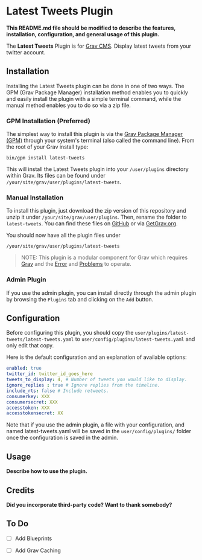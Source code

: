 # Latest Tweets Plugin

**This README.md file should be modified to describe the features, installation, configuration, and general usage of this plugin.**

The **Latest Tweets** Plugin is for [Grav CMS](http://github.com/getgrav/grav). Display latest tweets from your twitter account.

## Installation

Installing the Latest Tweets plugin can be done in one of two ways. The GPM (Grav Package Manager) installation method enables you to quickly and easily install the plugin with a simple terminal command, while the manual method enables you to do so via a zip file.

### GPM Installation (Preferred)

The simplest way to install this plugin is via the [Grav Package Manager (GPM)](http://learn.getgrav.org/advanced/grav-gpm) through your system's terminal (also called the command line).  From the root of your Grav install type:

    bin/gpm install latest-tweets

This will install the Latest Tweets plugin into your `/user/plugins` directory within Grav. Its files can be found under `/your/site/grav/user/plugins/latest-tweets`.

### Manual Installation

To install this plugin, just download the zip version of this repository and unzip it under `/your/site/grav/user/plugins`. Then, rename the folder to `latest-tweets`. You can find these files on [GitHub](https://github.com/hexplor/grav-plugin-latest-tweets) or via [GetGrav.org](http://getgrav.org/downloads/plugins#extras).

You should now have all the plugin files under

    /your/site/grav/user/plugins/latest-tweets
	
> NOTE: This plugin is a modular component for Grav which requires [Grav](http://github.com/getgrav/grav) and the [Error](https://github.com/getgrav/grav-plugin-error) and [Problems](https://github.com/getgrav/grav-plugin-problems) to operate.

### Admin Plugin

If you use the admin plugin, you can install directly through the admin plugin by browsing the `Plugins` tab and clicking on the `Add` button.

## Configuration

Before configuring this plugin, you should copy the `user/plugins/latest-tweets/latest-tweets.yaml` to `user/config/plugins/latest-tweets.yaml` and only edit that copy.

Here is the default configuration and an explanation of available options:

```yaml
enabled: true
twitter_id: twitter_id_goes_here
tweets_to_display: 4, # Number of tweets you would like to display.
ignore_replies : true # Ignore replies from the timeline. 
include_rts: false # Include retweets. 
consumerkey: XXX
consumersecret: XXX
accesstoken: XXX
accesstokensecret: XX
```

Note that if you use the admin plugin, a file with your configuration, and named latest-tweets.yaml will be saved in the `user/config/plugins/` folder once the configuration is saved in the admin.

## Usage

**Describe how to use the plugin.**

## Credits

**Did you incorporate third-party code? Want to thank somebody?**

## To Do

- [ ] Add Blueprints
- [ ] Add Grav Caching

